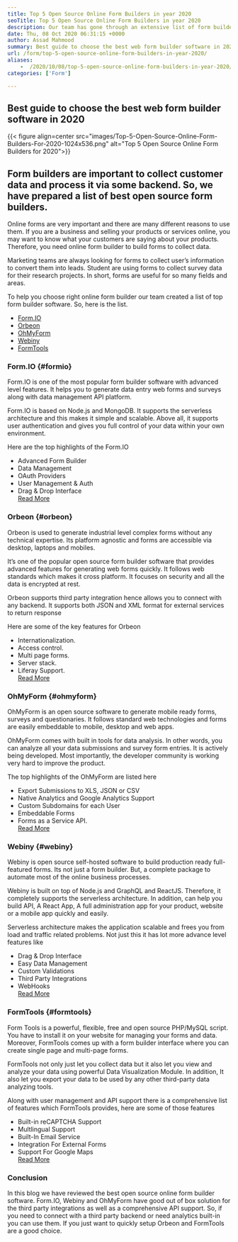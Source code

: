 ```yaml
---
title: Top 5 Open Source Online Form Builders in year 2020
seoTitle: Top 5 Open Source Online Form Builders in year 2020
description: Our team has gone through an extensive list of form builder tools and we have short listed some of the top online form builder software for you.
date: Thu, 08 Oct 2020 06:31:15 +0000
author: Assad Mahmood
summary: Best guide to choose the best web form builder software in 2020
url: /form/top-5-open-source-online-form-builders-in-year-2020/
aliases: 
    -  /2020/10/08/top-5-open-source-online-form-builders-in-year-2020/
categories: ['Form']

---
```

## Best guide to choose the best web form builder software in 2020

{{< figure align=center src="images/Top-5-Open-Source-Online-Form-Builders-For-2020-1024x536.png" alt="Top 5 Open Source Online Form Builders for 2020">}}  

## Form builders are important to collect customer data and process it via some backend. So, we have prepared a list of best open source form builders.

Online forms are very important and there are many different reasons to use them. If you are a business and selling your products or services online, you may want to know what your customers are saying about your products. Therefore, you need online form builder to build forms to collect data.

Marketing teams are always looking for forms to collect user’s information to convert them into leads. Student are using forms to collect survey data for their research projects. In short, forms are useful for so many fields and areas.

To help you choose right online form builder our team created a list of top form builder software. So, here is the list.

  * [Form.IO][1]
  * [Orbeon][2]
  * [OhMyForm][3]
  * [Webiny][4]
  * [FormTools][5]

### **Form.IO** {#formio}

Form.IO is one of the most popular form builder software with advanced level features. It helps you to generate data entry web forms and surveys along with data management API platform.

Form.IO is based on Node.js and MongoDB. It supports the serverless architecture and this makes it simple and scalable. Above all, it supports user authentication and gives you full control of your data within your own environment.

Here are the top highlights of the Form.IO

  * Advanced Form Builder
  * Data Management
  * OAuth Providers
  * User Management & Auth
  * Drag & Drop Interface  
    [Read More][6]

### **Orbeon** {#orbeon}

Orbeon is used to generate industrial level complex forms without any technical expertise. Its platform agnostic and forms are accessible via desktop, laptops and mobiles.

It’s one of the popular open source form builder software that provides advanced features for generating web forms quickly. It follows web standards which makes it cross platform. It focuses on security and all the data is encrypted at rest.

Orbeon supports third party integration hence allows you to connect with any backend. It supports both JSON and XML format for external services to return response

Here are some of the key features for Orbeon

  * Internationalization.
  * Access control.
  * Multi page forms.
  * Server stack.
  * Liferay Support.  
    [Read More][7]

### **OhMyForm** {#ohmyform}

OhMyForm is an open source software to generate mobile ready forms, surveys and questionaries. It follows standard web technologies and forms are easily embeddable to mobile, desktop and web apps.

OhMyForm comes with built in tools for data analysis. In other words, you can analyze all your data submissions and survey form entries. It is actively being developed. Most importantly, the developer community is working very hard to improve the product.

The top highlights of the OhMyForm are listed here

  * Export Submissions to XLS, JSON or CSV
  * Native Analytics and Google Analytics Support
  * Custom Subdomains for each User
  * Embeddable Forms
  * Forms as a Service API.  
    [Read More][8]

### **Webiny** {#webiny}

Webiny is open source self-hosted software to build production ready full-featured forms. Its not just a form builder. But, a complete package to automate most of the online business processes.

Webiny is built on top of Node.js and GraphQL and ReactJS. Therefore, it completely supports the serverless architecture. In addition, can help you build API, A React App, A full administration app for your product, website or a mobile app quickly and easily.

Serverless architecture makes the application scalable and frees you from load and traffic related problems. Not just this it has lot more advance level features like

  * Drag & Drop Interface
  * Easy Data Management
  * Custom Validations
  * Third Party Integrations
  * WebHooks  
    [Read More][9]

### **FormTools** {#formtools}

Form Tools is a powerful, flexible, free and open source PHP/MySQL script. You have to install it on your website for managing your forms and data. Moreover, FormTools comes up with a form builder interface where you can create single page and multi-page forms.

FormTools not only just let you collect data but it also let you view and analyze your data using powerful Data Visualization Module. In addition, It also let you export your data to be used by any other third-party data analyzing tools.

Along with user management and API support there is a comprehensive list of features which FormTools provides, here are some of those features

  * Built-in reCAPTCHA Support
  * Multlingual Support
  * Built-In Email Service
  * Integration For External Forms
  * Support For Google Maps  
    [Read More][10]

### Conclusion

In this blog we have reviewed the best open source online form builder software. Form.IO, Webiny and OhMyForm have good out of box solution for the third party integrations as well as a comprehensive API support. So, if you need to connect with a third party backend or need analytics built-in you can use them. If you just want to quickly setup Orbeon and FormTools are a good choice.

 [1]: #formio
 [2]: #orbeon
 [3]: #ohmyform
 [4]: #webiny
 [5]: #formtools
 [6]: https://products.containerize.com/form/formio
 [7]: https://products.containerize.com/form/orbeon
 [8]: https://products.containerize.com/form/ohmyform
 [9]: https://products.containerize.com/form/webiny
 [10]: https://products.containerize.com/form/formtools